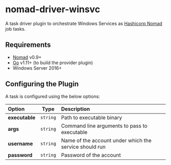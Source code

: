 # nomad-driver-winsvc

A task driver plugin to orchestrate Windows Services as [Hashicorp Nomad](https://www.nomadproject.io/) job tasks. </br>


Requirements
------------
- [Nomad](https://www.nomadproject.io/downloads.html) v0.9+
- [Go](https://golang.org/doc/install) v1.11+ (to build the provider plugin)
- Windows Server 2016+


Configuring the Plugin
-------------------------
A task is configured using the below options:


|Option          |Type      |Description                                                    |
|:---------------|:--------:|:--------------------------------------------------------------|
| **executable** | `string` | Path to executable binary                                     |
| **args**       | `string` | Command line arguments to pass to executable                  |
| **username**   | `string` | Name of the account under which the service should run        |
| **password**   | `string` | Password of the account                                       |

